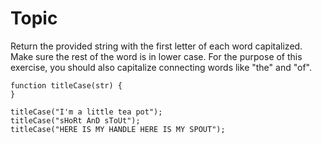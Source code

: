 # Topic

Return the provided string with the first letter of each word capitalized. Make sure the rest of the word is in lower case.
For the purpose of this exercise, you should also capitalize connecting words like "the" and "of".

```
function titleCase(str) {
}

titleCase("I'm a little tea pot");
titleCase("sHoRt AnD sToUt");
titleCase("HERE IS MY HANDLE HERE IS MY SPOUT");
```

